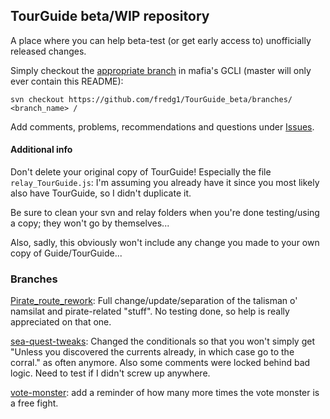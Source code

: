 ## TourGuide beta/WIP repository

A place where you can help beta-test (or get early access to) unofficially released changes.

Simply checkout the [appropriate branch](https://github.com/fredg1/TourGuide_beta/branches) in mafia's GCLI (master will only ever contain this README):

`svn checkout https://github.com/fredg1/TourGuide_beta/branches/ <branch_name> /`

Add comments, problems, recommendations and questions under [Issues](https://github.com/fredg1/TourGuide_beta/issues).


#### Additional info
Don't delete your original copy of TourGuide! Especially the file `relay_TourGuide.js`: I'm assuming you already have it since you most likely also have TourGuide, so I didn't duplicate it.

Be sure to clean your svn and relay folders when you're done testing/using a copy; they won't go by themselves...


Also, sadly, this obviously won't include any change you made to your own copy of Guide/TourGuide...

### Branches

[Pirate_route_rework](https://github.com/cdrock/TourGuide/pull/16): Full change/update/separation of the talisman o' namsilat and pirate-related "stuff". No testing done, so help is really appreciated on that one.

[sea-quest-tweaks](https://github.com/cdrock/TourGuide/pull/22): Changed the conditionals so that you won't simply get "Unless you discovered the currents already, in which case go to the corral." as often anymore. Also some comments were locked behind bad logic. Need to test if I didn't screw up anywhere.

[vote-monster](https://github.com/cdrock/TourGuide/pull/25): add a reminder of how many more times the vote monster is a free fight.
